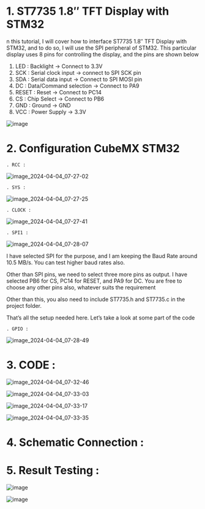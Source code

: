# 1. ST7735 1.8″ TFT Display with STM32

n this tutorial, I will cover how to interface ST7735 1.8″ TFT Display with STM32, and to do so, I will use the SPI peripheral of STM32.
This particular display uses 8 pins for controlling the display, and the pins are shown below

  1. LED   : Backlight -> Connect to 3.3V
  2. SCK   : Serial clock input -> connect to SPI SCK pin
  3. SDA   : Serial data input -> Connect to SPI MOSI pin
  4. DC    : Data/Command selection -> Connect to PA9
  5. RESET : Reset -> Connect to PC14
  6. CS    : Chip Select -> Connect to PB6
  7. GND   : Ground -> GND
  8. VCC   : Power Supply -> 3.3V


![image](https://github.com/TepmarotdanielZ/OLED_1.8-/assets/139426571/eda4e2f3-d7af-4cbb-adf3-eb1c3c7997ab)


# 2. Configuration CubeMX STM32

    . RCC :

![image_2024-04-04_07-27-02](https://github.com/TepmarotdanielZ/OLED_1.8-/assets/139426571/a82686ff-b80f-4418-a1d3-8c6e64738d61)

    . SYS :

![image_2024-04-04_07-27-25](https://github.com/TepmarotdanielZ/OLED_1.8-/assets/139426571/7d8ca20e-e4d9-4f4e-8582-c3d4368768e2)

    . CLOCK :

![image_2024-04-04_07-27-41](https://github.com/TepmarotdanielZ/OLED_1.8-/assets/139426571/2db7f15e-e5c2-4aa0-91cf-7f058d35271d)

    . SPI1 :

![image_2024-04-04_07-28-07](https://github.com/TepmarotdanielZ/OLED_1.8-/assets/139426571/4b2d9f31-066e-4d20-8b3b-9bba5ac5af46)

I have selected SPI for the purpose, and I am keeping the Baud Rate around 10.5 MB/s. You can test higher baud rates also.

Other than SPI pins, we need to select three more pins as output. I have selected PB6 for CS, PC14 for RESET, and PA9 for DC. You are free to choose any other pins also, whatever suits the requirement

Other than this, you also need to include ST7735.h and ST7735.c in the project folder.

That’s all the setup needed here. Let’s take a look at some part of the code

    . GPIO :
    
![image_2024-04-04_07-28-49](https://github.com/TepmarotdanielZ/OLED_1.8-/assets/139426571/8ebb36e1-d229-4fc4-8f4e-8db400a0a87c)

# 3. CODE :


![image_2024-04-04_07-32-46](https://github.com/TepmarotdanielZ/OLED_1.8-/assets/139426571/4f6067f2-d7d9-4111-bc26-0931f1c90e02)


![image_2024-04-04_07-33-03](https://github.com/TepmarotdanielZ/OLED_1.8-/assets/139426571/2871da30-4fce-46c5-a907-8ed5ca5c7b8c)


![image_2024-04-04_07-33-17](https://github.com/TepmarotdanielZ/OLED_1.8-/assets/139426571/64277a49-9bd4-46b8-8a47-74b18593a6a6)


![image_2024-04-04_07-33-35](https://github.com/TepmarotdanielZ/OLED_1.8-/assets/139426571/43159fea-ede4-4862-9fab-d6ce710c9608)

# 4. Schematic Connection :

# 5. Result Testing :

![image](https://github.com/TepmarotdanielZ/OLED_1.8-/assets/139426571/8c6cc3a0-22fe-4af4-a5ff-890bd620a721)


![image](https://github.com/TepmarotdanielZ/OLED_1.8-/assets/139426571/61997777-b3ba-48c4-ad98-bb2853d34f8a)



